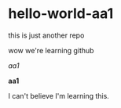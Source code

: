 # hello-world-aa1
this is just another repo

wow we're learning github

*aa1*

**aa1**

I can't believe I'm learning this.
